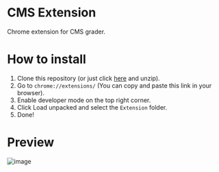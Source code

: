 # CMS Extension

Chrome extension for CMS grader.

# How to install

1. Clone this repository (or just click [here](https://github.com/ttamx/cms-extension/archive/refs/heads/main.zip) and unzip).
2. Go to `chrome://extensions/` (You can copy and paste this link in your browser).
3. Enable developer mode on the top right corner.
4. Click Load unpacked and select the `Extension` folder.
5. Done!

# Preview

![image](https://github.com/user-attachments/assets/62b7f56a-271f-4478-a7d5-c2e8472696a1)
